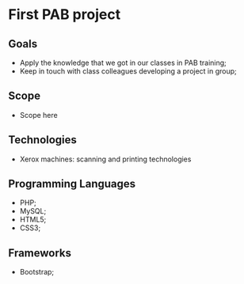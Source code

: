 # First PAB project


## Goals
- Apply the knowledge that we got in our classes in PAB training;
- Keep in touch with class colleagues developing a project in group;

## Scope
- Scope here

## Technologies
- Xerox machines: scanning and printing technologies

## Programming Languages
- PHP;
- MySQL;
- HTML5;
- CSS3;

## Frameworks
- Bootstrap;
